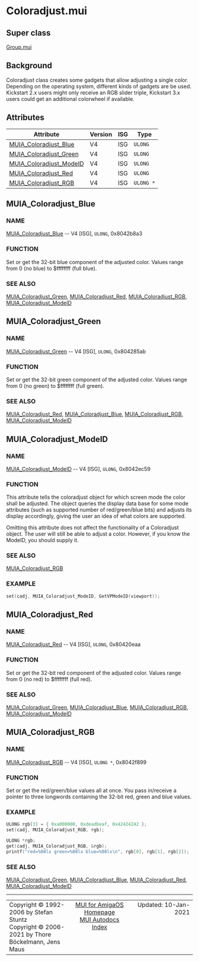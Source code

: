 # Coloradjust.mui
## Super class
[Group.mui](MUI_Group)
## Background
Coloradjust class creates some gadgets that allow adjusting a single color.
Depending on the operating system, different kinds of gadgets are be used.
Kickstart 2.x users might only receive an RGB slider triple, Kickstart 3.x
users could get an additional colorwheel if available.
## Attributes
Attribute|Version|ISG|Type
---------|-------|---|----
[MUIA_Coloradjust_Blue](MUI_Coloradjust.md/#MUIA_Coloradjust_Blue)|V4|ISG|`ULONG`
[MUIA_Coloradjust_Green](MUI_Coloradjust.md/#MUIA_Coloradjust_Green)|V4|ISG|`ULONG`
[MUIA_Coloradjust_ModeID](MUI_Coloradjust.md/#MUIA_Coloradjust_ModeID)|V4|ISG|`ULONG`
[MUIA_Coloradjust_Red](MUI_Coloradjust.md/#MUIA_Coloradjust_Red)|V4|ISG|`ULONG`
[MUIA_Coloradjust_RGB](MUI_Coloradjust.md/#MUIA_Coloradjust_RGB)|V4|ISG|`ULONG *`

## MUIA_Coloradjust_Blue
### NAME
[MUIA_Coloradjust_Blue](MUI_Coloradjust/#MUIA_Coloradjust_Blue) -- V4 [ISG], `ULONG`, 0x8042b8a3

### FUNCTION
Set or get the 32-bit blue component of the adjusted color. Values range
from 0 (no blue) to $ffffffff (full blue).

### SEE ALSO
[MUIA_Coloradjust_Green](MUI_Coloradjust/#MUIA_Coloradjust_Green), [MUIA_Coloradjust_Red](MUI_Coloradjust/#MUIA_Coloradjust_Red), [MUIA_Coloradjust_RGB](MUI_Coloradjust/#MUIA_Coloradjust_RGB),
[MUIA_Coloradjust_ModeID](MUI_Coloradjust/#MUIA_Coloradjust_ModeID)

## MUIA_Coloradjust_Green
### NAME
[MUIA_Coloradjust_Green](MUI_Coloradjust/#MUIA_Coloradjust_Green) -- V4 [ISG], `ULONG`, 0x804285ab

### FUNCTION
Set or get the 32-bit green component of the adjusted color. Values range
from 0 (no green) to $ffffffff (full green).

### SEE ALSO
[MUIA_Coloradjust_Red](MUI_Coloradjust/#MUIA_Coloradjust_Red), [MUIA_Coloradjust_Blue](MUI_Coloradjust/#MUIA_Coloradjust_Blue), [MUIA_Coloradjust_RGB](MUI_Coloradjust/#MUIA_Coloradjust_RGB),
[MUIA_Coloradjust_ModeID](MUI_Coloradjust/#MUIA_Coloradjust_ModeID)

## MUIA_Coloradjust_ModeID
### NAME
[MUIA_Coloradjust_ModeID](MUI_Coloradjust/#MUIA_Coloradjust_ModeID) -- V4 [ISG], `ULONG`, 0x8042ec59

### FUNCTION
This attribute tells the coloradjust object for which screen mode the color
shall be adjusted. The object queries the display data base for some mode
attributes (such as supported number of red/green/blue bits) and adjusts its
display accordingly, giving the user an idea of what colors are supported.

Omitting this attribute does not affect the functionality of a Coloradjust
object. The user will still be able to adjust a color. However, if you know
the ModeID, you should supply it.

### SEE ALSO
[MUIA_Coloradjust_RGB](MUI_Coloradjust/#MUIA_Coloradjust_RGB)

### EXAMPLE
```c++
set(cadj, MUIA_Coloradjust_ModeID, GetVPModeID(viewport));
```

## MUIA_Coloradjust_Red
### NAME
[MUIA_Coloradjust_Red](MUI_Coloradjust/#MUIA_Coloradjust_Red) -- V4 [ISG], `ULONG`, 0x80420eaa

### FUNCTION
Set or get the 32-bit red component of the adjusted color. Values range from
0 (no red) to $ffffffff (full red).

### SEE ALSO
[MUIA_Coloradjust_Green](MUI_Coloradjust/#MUIA_Coloradjust_Green), [MUIA_Coloradjust_Blue](MUI_Coloradjust/#MUIA_Coloradjust_Blue), [MUIA_Coloradjust_RGB](MUI_Coloradjust/#MUIA_Coloradjust_RGB),
[MUIA_Coloradjust_ModeID](MUI_Coloradjust/#MUIA_Coloradjust_ModeID)

## MUIA_Coloradjust_RGB
### NAME
[MUIA_Coloradjust_RGB](MUI_Coloradjust/#MUIA_Coloradjust_RGB) -- V4 [ISG], `ULONG *`, 0x8042f899

### FUNCTION
Set or get the red/green/blue values all at once. You pass in/receive a
pointer to three longwords containing the 32-bit red, green and blue values.

### EXAMPLE
```c++
ULONG rgb[3] = { 0xa000000, 0xdeadbeaf, 0x42424242 };
set(cadj, MUIA_Coloradjust_RGB, rgb);

ULONG *rgb;
get(cadj, MUIA_Coloradjust_RGB, &rgb);
printf("red=%08lx green=%08lx blue=%08lx\n", rgb[0], rgb[1], rgb[2]);
```

### SEE ALSO
[MUIA_Coloradjust_Green](MUI_Coloradjust/#MUIA_Coloradjust_Green), [MUIA_Coloradjust_Blue](MUI_Coloradjust/#MUIA_Coloradjust_Blue), [MUIA_Coloradjust_Red](MUI_Coloradjust/#MUIA_Coloradjust_Red),
[MUIA_Coloradjust_ModeID](MUI_Coloradjust/#MUIA_Coloradjust_ModeID)

----
<table class='compact' style='border: none; border-spacing: 0px; margin: 0px' width='100%'>
<tr>
<td style='text-align: left; vertical-align: top' width='33%'>Copyright &copy 1992-2006 by Stefan Stuntz<br>Copyright &copy 2006-2021 by Thore B&ouml;ckelmann, Jens Maus</TD>
<td style='text-align: center; vertical-align: top' width='33%'>
<a href=http://muidev.de>MUI for AmigaOS Homepage</a><br>
<a href=http://muidev.de/wiki/Documentation>MUI Autodocs Index</a>
</td>
<td style='text-align: right; vertical-align: top' width='33%'>Updated: 10-Jan-2021</td>
</tr>
</table>
